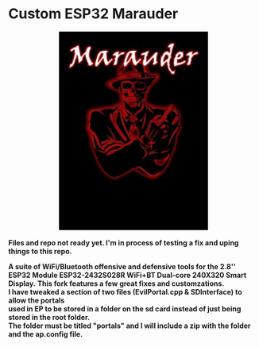 
# Custom ESP32 Marauder
<p align="center"><img alt="Custom Marauder logo" src="https://github.com/ATOMNFT/CYD-ESP32Marauder/blob/master/pictures/M8.jpeg" width="300"></p>
<p align="center">

  <b>Files and repo not ready yet. I'm in process of testing a fix and uping things to this repo.</b>
  
  <b>A suite of WiFi/Bluetooth offensive and defensive tools for the 2.8'' ESP32 Module ESP32-2432S028R WiFi+BT Dual-core 240X320 Smart Display.</b>
  <b>This fork features a few great fixes and customzations. <br> I have tweaked a section of two files (EvilPortal.cpp & SDInterface) to allow the portals <br> used in EP to be stored in a folder on the sd card instead of just being stored in the root folder.</b>
  <br> 
  <b>The folder must be titled "portals" and I will include a zip with the folder and the ap.config file.</b>
  
  <br>
